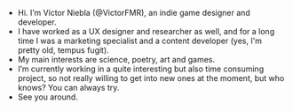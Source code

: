 - Hi. I’m Víctor Niebla (@VictorFMR), an indie game designer and developer. 
- I have worked as a UX designer and researcher as well, and for a long time I was a marketing specialist and a content developer (yes, I'm pretty old, tempus fugit).
- My main interests are science, poetry, art and games.
- I’m currently working in a quite interesting but also time consuming project, so not really willing to get into new ones at the moment, but who knows? You can always try.
- See you around.
